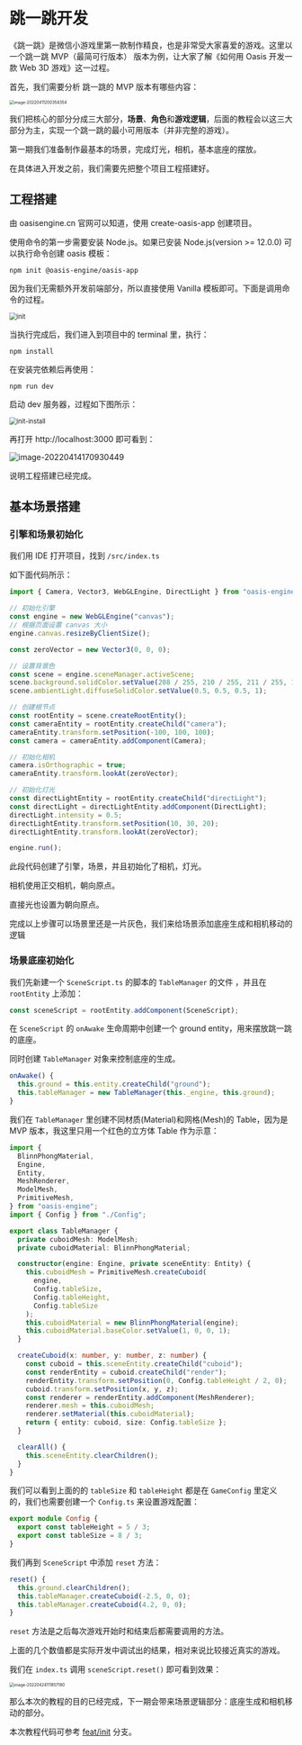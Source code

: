 # 跳一跳开发

《跳一跳》是微信小游戏里第一款制作精良，也是非常受大家喜爱的游戏。这里以一个跳一跳 MVP（最简可行版本） 版本为例，让大家了解《如何用 Oasis 开发一款 Web 3D 游戏》这一过程。

首先，我们需要分析 跳一跳的 MVP 版本有哪些内容：

<img src="https://gw.alipayobjects.com/zos/OasisHub/0e1da064-1a75-442c-b209-96f9fb35d38d/image-20220411200354354.png" alt="image-20220411200354354" style="zoom:50%;" />

我们把核心的部分分成三大部分，**场景**、**角色**和**游戏逻辑**，后面的教程会以这三大部分为主，实现一个跳一跳的最小可用版本（并非完整的游戏）。

第一期我们准备制作最基本的场景，完成灯光，相机，基本底座的摆放。

在具体进入开发之前，我们需要先把整个项目工程搭建好。

## 工程搭建

由 oasisengine.cn 官网可以知道，使用 create-oasis-app 创建项目。

使用命令的第一步需要安装 Node.js。如果已安装 Node.js(version >= 12.0.0) 可以执行命令创建 oasis 模板：

```shell
npm init @oasis-engine/oasis-app
```

因为我们无需额外开发前端部分，所以直接使用 Vanilla 模板即可。下面是调用命令的过程。

<img src="https://gw.alipayobjects.com/zos/OasisHub/93ac04b6-4319-455d-9258-3cfd0041291a/init.gif" alt="init" style="zoom: 80%;" />

当执行完成后，我们进入到项目中的 terminal 里，执行：

```
npm install
```

在安装完依赖后再使用：

```shell
npm run dev
```

启动 dev 服务器，过程如下图所示：

<img src="https://gw.alipayobjects.com/zos/OasisHub/c97211af-5f18-46ba-8966-166cba9424df/init-install.gif" alt="init-install" style="zoom:80%;" />

再打开 http://localhost:3000 即可看到：

![image-20220414170930449](https://gw.alipayobjects.com/zos/OasisHub/c267e5c1-7ab7-430d-ad96-8328a4839544/image-20220414170930449.png)

说明工程搭建已经完成。

## 基本场景搭建

### 引擎和场景初始化

我们用 IDE 打开项目，找到 `/src/index.ts`

如下面代码所示：

```typescript
import { Camera, Vector3, WebGLEngine, DirectLight } from "oasis-engine";

// 初始化引擎
const engine = new WebGLEngine("canvas");
// 根据页面设置 canvas 大小
engine.canvas.resizeByClientSize();

const zeroVector = new Vector3(0, 0, 0);

// 设置背景色
const scene = engine.sceneManager.activeScene;
scene.background.solidColor.setValue(208 / 255, 210 / 255, 211 / 255, 1);
scene.ambientLight.diffuseSolidColor.setValue(0.5, 0.5, 0.5, 1);

// 创建根节点
const rootEntity = scene.createRootEntity();
const cameraEntity = rootEntity.createChild("camera");
cameraEntity.transform.setPosition(-100, 100, 100);
const camera = cameraEntity.addComponent(Camera);

// 初始化相机
camera.isOrthographic = true;
cameraEntity.transform.lookAt(zeroVector);

// 初始化灯光
const directLightEntity = rootEntity.createChild("directLight");
const directLight = directLightEntity.addComponent(DirectLight);
directLight.intensity = 0.5;
directLightEntity.transform.setPosition(10, 30, 20);
directLightEntity.transform.lookAt(zeroVector);

engine.run();
```

此段代码创建了引擎，场景，并且初始化了相机，灯光。

相机使用正交相机，朝向原点。

直接光也设置为朝向原点。

完成以上步骤可以场景里还是一片灰色，我们来给场景添加底座生成和相机移动的逻辑

### 场景底座初始化

我们先新建一个 `SceneScript.ts` 的脚本的 `TableManager` 的文件 ，并且在 `rootEntity` 上添加：

```typescript
const sceneScript = rootEntity.addComponent(SceneScript);
```

在 `SceneScript` 的 `onAwake` 生命周期中创建一个 ground entity，用来摆放跳一跳的底座。

同时创建 `TableManager` 对象来控制底座的生成。

```typescript
onAwake() {
  this.ground = this.entity.createChild("ground");
  this.tableManager = new TableManager(this._engine, this.ground);
}
```

我们在 `TableManager` 里创建不同材质(Material)和网格(Mesh)的 Table，因为是 MVP 版本，我这里只用一个红色的立方体 Table 作为示意：

```typescript
import {
  BlinnPhongMaterial,
  Engine,
  Entity,
  MeshRenderer,
  ModelMesh,
  PrimitiveMesh,
} from "oasis-engine";
import { Config } from "./Config";

export class TableManager {
  private cuboidMesh: ModelMesh;
  private cuboidMaterial: BlinnPhongMaterial;

  constructor(engine: Engine, private sceneEntity: Entity) {
    this.cuboidMesh = PrimitiveMesh.createCuboid(
      engine,
      Config.tableSize,
      Config.tableHeight,
      Config.tableSize
    );
    this.cuboidMaterial = new BlinnPhongMaterial(engine);
    this.cuboidMaterial.baseColor.setValue(1, 0, 0, 1);
  }

  createCuboid(x: number, y: number, z: number) {
    const cuboid = this.sceneEntity.createChild("cuboid");
    const renderEntity = cuboid.createChild("render");
    renderEntity.transform.setPosition(0, Config.tableHeight / 2, 0);
    cuboid.transform.setPosition(x, y, z);
    const renderer = renderEntity.addComponent(MeshRenderer);
    renderer.mesh = this.cuboidMesh;
    renderer.setMaterial(this.cuboidMaterial);
    return { entity: cuboid, size: Config.tableSize };
  }

  clearAll() {
    this.sceneEntity.clearChildren();
  }
}
```

我们可以看到上面的的 `tableSize` 和 `tableHeight` 都是在 `GameConfig` 里定义的，我们也需要创建一个 `Config.ts` 来设置游戏配置：

```typescript
export module Config {
  export const tableHeight = 5 / 3;
  export const tableSize = 8 / 3;
}
```

我们再到 `SceneScript` 中添加 `reset` 方法：

```typescript
reset() {
  this.ground.clearChildren();
  this.tableManager.createCuboid(-2.5, 0, 0);
  this.tableManager.createCuboid(4.2, 0, 0);
}
```

`reset` 方法是之后每次游戏开始时和结束后都需要调用的方法。

上面的几个数值都是实际开发中调试出的结果，相对来说比较接近真实的游戏。

我们在 `index.ts` 调用 `sceneScript.reset()` 即可看到效果：

<img src="https://gw.alipayobjects.com/zos/OasisHub/421c96e6-279d-45f8-8a29-c7ea6fe6363e/image-20220424111857180.png" alt="image-20220424111857180" style="zoom:50%;" />

那么本次的教程的目的已经完成，下一期会带来场景逻辑部分：底座生成和相机移动的部分。

本次教程代码可参考 [feat/init](https://github.com/gz65555/jump-game/tree/feat/init) 分支。
